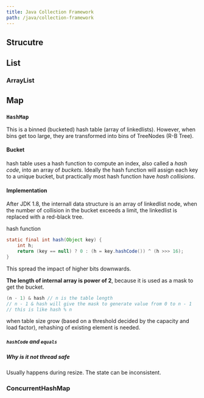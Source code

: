 ```yaml
---
title: Java Collection Framework
path: /java/collection-framework
---
```


## Strucutre

## List

### ArrayList

## Map

### `HashMap`

This is a binned (bucketed) hash table (array of linkedlists). However, when bins get too large, they are transformed into bins of TreeNodes (R-B Tree).

#### Bucket

hash table uses a hash function to compute an index, also called a _hash code_, into an array of _buckets_. Ideally the hash function will assign each key to a unique bucket, but practically most hash function have _hash collisions_.

#### Implementation

After JDK 1.8, the internall data structure is an array of linkedlist node, when the number of collision in the bucket exceeds a limit, the linkedlist is replaced with a red-black tree.

hash function

```java
static final int hash(Object key) {
    int h;
    return (key == null) ? 0 : (h = key.hashCode()) ^ (h >>> 16);
}
```

This spread the impact of higher bits downwards.

**The length of internal array is power of 2**, because it is used as a mask to get the bucket.

```java
(n - 1) & hash // n is the table length
// n - 1 & hash will give the mask to generate value from 0 to n - 1
// this is like hash % n
```

when table size grow (based on a threshold decided by the capacity and load factor), rehashing of existing element is needed.

##### `hashCode` and `equals`

##### Why is it not thread safe

Usually happens during resize. The state can be inconsistent.

### ConcurrentHashMap

